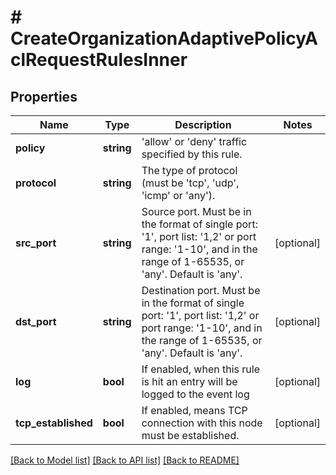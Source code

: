 # # CreateOrganizationAdaptivePolicyAclRequestRulesInner

## Properties

Name | Type | Description | Notes
------------ | ------------- | ------------- | -------------
**policy** | **string** | &#39;allow&#39; or &#39;deny&#39; traffic specified by this rule. |
**protocol** | **string** | The type of protocol (must be &#39;tcp&#39;, &#39;udp&#39;, &#39;icmp&#39; or &#39;any&#39;). |
**src_port** | **string** | Source port. Must be in the format of single port: &#39;1&#39;, port list: &#39;1,2&#39; or port range: &#39;1-10&#39;, and in the range of 1-65535, or &#39;any&#39;. Default is &#39;any&#39;. | [optional]
**dst_port** | **string** | Destination port. Must be in the format of single port: &#39;1&#39;, port list: &#39;1,2&#39; or port range: &#39;1-10&#39;, and in the range of 1-65535, or &#39;any&#39;. Default is &#39;any&#39;. | [optional]
**log** | **bool** | If enabled, when this rule is hit an entry will be logged to the event log | [optional]
**tcp_established** | **bool** | If enabled, means TCP connection with this node must be established. | [optional]

[[Back to Model list]](../../README.md#models) [[Back to API list]](../../README.md#endpoints) [[Back to README]](../../README.md)
